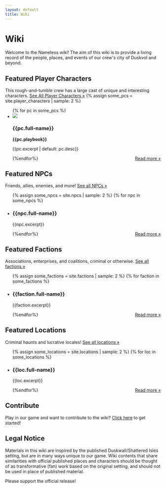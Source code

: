 ```yaml
---
layout: default
title: Wiki
---
```

# Wiki

Welcome to the Nameless wiki! The aim of this wiki is to provide a living record of the people, places, and events of our crew's city of Duskvol and beyond.

<h2>Featured Player Characters</h2>

This rough-and-tumble crew has a large cast of unique and interesting characters. [See All Player Characters »](player_characters)
{% assign some_pcs = site.player_characters | sample: 2 %}
<ul class="wiki_list">
{% for pc in some_pcs %}
<li>
<a href="{{pc.url}}"><img src="/{{pc.img_root | append: pc.picture}}"></a>
<p>
<h3>{{pc.full-name}}</h3>
<b>{{pc.playbook}}</b></p>
<p>
{{pc.excerpt | default: pc.desc}}</p>
<p style="float:right;clear:right;margin-top:0">
<a href="{{pc.url}}">Read more »</a></p>
</li>
{%endfor%}
</ul>

## Featured NPCs
Friends, allies, enemies, and more! [See all NPCs »](npcs)
<ul class="wiki_list">
{% assign some_npcs = site.npcs | sample: 2 %}
{% for npc in some_npcs %}
<li>
<p>
<h3>{{npc.full-name}}</h3>
{{npc.excerpt}}</p>
<p style="float:right;clear:right;margin-top:0">
<a href="{{npc.url}}">Read more » </a>
</p>
</li>
{%endfor%}
</ul>

## Featured Factions
Associations, enterprises, and coalitions, criminal or otherwise. [See all factions »](factions)
<ul class="wiki_list" >
{% assign some_factions = site.factions | sample: 2 %}
{% for faction in some_factions %}
<li>
<p>
<h3>{{faction.full-name}}</h3>
{{faction.excerpt}}</p>
<p style="float:right;clear:right;margin-top:0">
<a href="{{faction.url}}">Read more »</a>
</p>
</li>
{%endfor%}
</ul>

## Featured Locations
Criminal haunts and lucrative locales! [See all locations »](locations)
<ul class="wiki_list" >
{% assign some_locations = site.locations | sample: 2 %}
{% for loc in some_locations %}
<li>
<p>
<h3>{{loc.full-name}}</h3>
{{loc.excerpt}}</p>
<p style="float:right;clear:right;margin-top:0">
<a href="{{loc.url}}">Read more »</a>
</p>
</li>
{%endfor%}
</ul>

## Contribute

Play in our game and want to contribute to the wiki? [Click here](contribute) to get started!


## Legal Notice

Materials in this wiki are inspired by the published Duskwall/Shattered Isles setting, but are in many ways unique to our game. Wiki contents that share similarities with official published places and characters should be thought of as transformative (fan) work based on the original setting, and should not be used in place of published material. 

Please support the official release!